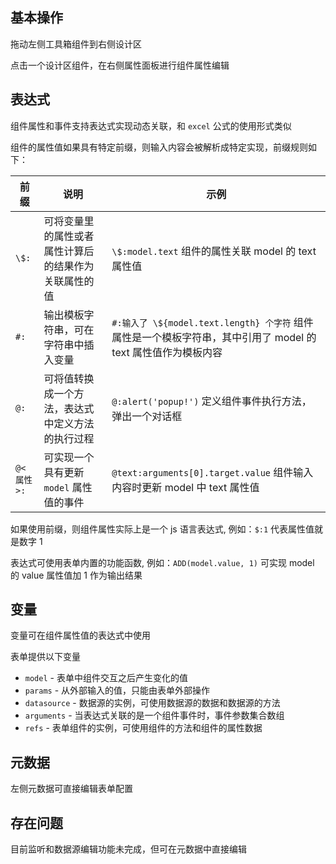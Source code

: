 ## 基本操作

拖动左侧工具箱组件到右侧设计区

点击一个设计区组件，在右侧属性面板进行组件属性编辑

## 表达式

组件属性和事件支持表达式实现动态关联，和 `excel` 公式的使用形式类似

组件的属性值如果具有特定前缀，则输入内容会被解析成特定实现，前缀规则如下：

| 前缀       | 说明                                                 | 示例                                                                                                          |
| ---------- | ---------------------------------------------------- | ------------------------------------------------------------------------------------------------------------- |
| `\$:`      | 可将变量里的属性或者属性计算后的结果作为关联属性的值 | `\$:model.text` 组件的属性关联 model 的 text 属性值                                                           |
| `#:`       | 输出模板字符串，可在字符串中插入变量                 | `#:输入了 \${model.text.length} 个字符` 组件属性是一个模板字符串，其中引用了 model 的 text 属性值作为模板内容 |
| `@:`       | 可将值转换成一个方法，表达式中定义方法的执行过程     | `@:alert('popup!')` 定义组件事件执行方法，弹出一个对话框                                                      |
| `@<属性>:` | 可实现一个具有更新 `model` 属性值的事件              | `@text:arguments[0].target.value` 组件输入内容时更新 model 中 text 属性值                                     |

如果使用前缀，则组件属性实际上是一个 js 语言表达式, 例如：`$:1` 代表属性值就是数字 1

表达式可使用表单内置的功能函数, 例如：`ADD(model.value, 1)` 可实现 model 的 value 属性值加 1 作为输出结果

## 变量

变量可在组件属性值的表达式中使用

表单提供以下变量

- `model` - 表单中组件交互之后产生变化的值
- `params` - 从外部输入的值，只能由表单外部操作
- `datasource` - 数据源的实例，可使用数据源的数据和数据源的方法
- `arguments` - 当表达式关联的是一个组件事件时，事件参数集合数组
- `refs` - 表单组件的实例，可使用组件的方法和组件的属性数据

## 元数据

左侧元数据可直接编辑表单配置

## 存在问题

目前监听和数据源编辑功能未完成，但可在元数据中直接编辑
